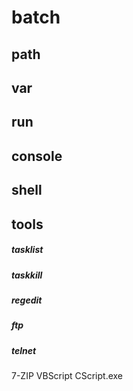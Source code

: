 # batch

## path

## var

## run

## console

## shell

## tools

##### tasklist

##### taskkill

##### regedit


##### ftp

##### telnet
7-ZIP
VBScript
CScript.exe 
